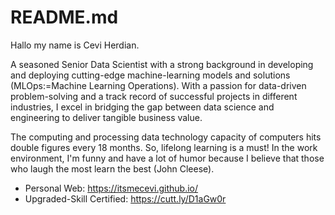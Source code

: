 # README.md

Hallo my name is Cevi Herdian.

A seasoned Senior Data Scientist with a strong background in developing and deploying cutting-edge machine-learning models and solutions (MLOps:=Machine Learning Operations). With a passion for data-driven problem-solving and a track record of successful projects in different industries, I excel in bridging the gap between data science and engineering to deliver tangible business value.

The computing and processing data technology capacity of computers hits double figures every 18 months. So, lifelong learning is a must! In the work environment, I'm funny and have a lot of humor because I believe that those who laugh the most learn the best (John Cleese).


* Personal Web: https://itsmecevi.github.io/
* Upgraded-Skill Certified: https://cutt.ly/D1aGw0r
